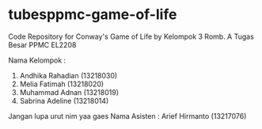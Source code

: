 # tubesppmc-game-of-life
Code Repository for Conway's Game of Life by Kelompok 3 Romb. A Tugas Besar PPMC EL2208

Nama Kelompok :
1. Andhika Rahadian (13218030)
2. Melia Fatimah (13218020) 
3. Muhammad Adnan (13218019)
4. Sabrina Adeline (13218014)

Jangan lupa urut nim yaa gaes
Nama Asisten : Arief Hirmanto (13217076)
